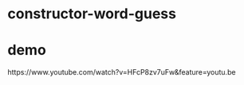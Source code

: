 # constructor-word-guess


<h1>demo</h1>
https://www.youtube.com/watch?v=HFcP8zv7uFw&feature=youtu.be


